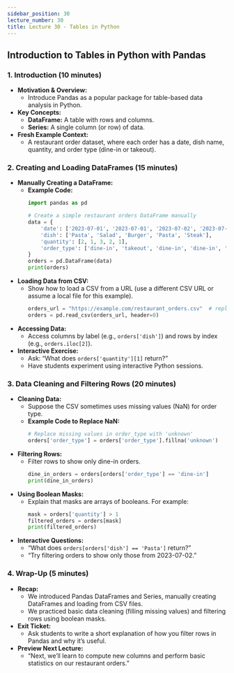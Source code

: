 ```yaml
---
sidebar_position: 30
lecture_number: 30
title: Lecture 30 - Tables in Python
---
```



## Introduction to Tables in Python with Pandas

### 1. Introduction (10 minutes)
- **Motivation & Overview:**  
  - Introduce Pandas as a popular package for table-based data analysis in Python.
- **Key Concepts:**  
  - **DataFrame:** A table with rows and columns.
  - **Series:** A single column (or row) of data.
- **Fresh Example Context:**  
  - A restaurant order dataset, where each order has a date, dish name, quantity, and order type (dine-in or takeout).

### 2. Creating and Loading DataFrames (15 minutes)
- **Manually Creating a DataFrame:**
  - **Example Code:**
    ```python
    import pandas as pd

    # Create a simple restaurant orders DataFrame manually
    data = {
        'date': ['2023-07-01', '2023-07-01', '2023-07-02', '2023-07-02', '2023-07-03'],
        'dish': ['Pasta', 'Salad', 'Burger', 'Pasta', 'Steak'],
        'quantity': [2, 1, 3, 2, 1],
        'order_type': ['dine-in', 'takeout', 'dine-in', 'dine-in', 'takeout']
    }
    orders = pd.DataFrame(data)
    print(orders)
    ```
- **Loading Data from CSV:**  
  - Show how to load a CSV from a URL (use a different CSV URL or assume a local file for this example).
    ```python
    orders_url = "https://example.com/restaurant_orders.csv"  # replace with a valid URL
    orders = pd.read_csv(orders_url, header=0)
    ```
- **Accessing Data:**  
  - Access columns by label (e.g., `orders['dish']`) and rows by index (e.g., `orders.iloc[2]`).
- **Interactive Exercise:**  
  - Ask: “What does `orders['quantity'][1]` return?”  
  - Have students experiment using interactive Python sessions.

### 3. Data Cleaning and Filtering Rows (20 minutes)
- **Cleaning Data:**  
  - Suppose the CSV sometimes uses missing values (NaN) for order type.  
  - **Example Code to Replace NaN:**
    ```python
    # Replace missing values in order_type with 'unknown'
    orders['order_type'] = orders['order_type'].fillna('unknown')
    ```
- **Filtering Rows:**  
  - Filter rows to show only dine-in orders.
    ```python
    dine_in_orders = orders[orders['order_type'] == 'dine-in']
    print(dine_in_orders)
    ```
- **Using Boolean Masks:**  
  - Explain that masks are arrays of booleans. For example:
    ```python
    mask = orders['quantity'] > 1
    filtered_orders = orders[mask]
    print(filtered_orders)
    ```
- **Interactive Questions:**  
  - “What does `orders[orders['dish'] == 'Pasta']` return?”  
  - “Try filtering orders to show only those from 2023-07-02.”

### 4. Wrap-Up (5 minutes)
- **Recap:**  
  - We introduced Pandas DataFrames and Series, manually creating DataFrames and loading from CSV files.
  - We practiced basic data cleaning (filling missing values) and filtering rows using boolean masks.
- **Exit Ticket:**  
  - Ask students to write a short explanation of how you filter rows in Pandas and why it’s useful.
- **Preview Next Lecture:**  
  - “Next, we’ll learn to compute new columns and perform basic statistics on our restaurant orders.”

